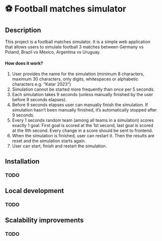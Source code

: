 # ⚽ Football matches simulator

## Description
This project is a football matches simulator. It is a simple web application that allows users to simulate football 3 matches between Germany vs Poland, Brazil vs Mexico, Argentina vs Uruguay.

#### How does it work?
1. User provides the name for the simulation (minimum 8 characters, maximum 30
characters, only digits, whitespaces or alphabetic characters e.g. “Katar 2023”)
2. Simulation cannot be started more frequently than once per 5 seconds.
3. Each simulation takes 9 seconds (unless manually finished by the user before 9 seconds elapses).
4. Before 9 seconds elapses user can manually finish the simulation. If simulation hasn’t been manually finished, it’s automatically stopped after 9 seconds.
5. Every 1 seconds random team (among all teams in a simulation) scores exactly 1 goal. First goal is scored at the 1st second, last goal is scored at the 9th second. Every change in a score should be sent to frontend.
6. When the simulation is finished, user can restart it. Then the results are reset and the simulation starts again.
7. User can start, finish and restart the simulation.

## Installation

### TODO

## Local development

### TODO

## Scalability improvements

### TODO
